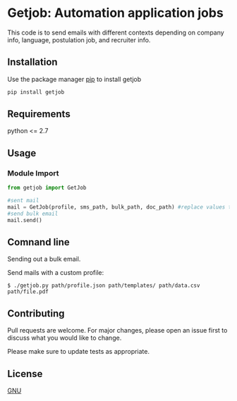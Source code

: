 # Getjob: Automation application jobs

This code is to send emails with different contexts depending on company info, language, postulation job, and recruiter info.

## Installation

Use the package manager [pip](https://pypi.org/project/getjob/1.0/) to install getjob

```bash
pip install getjob
```
## Requirements
python <= 2.7
## Usage

### Module Import
```python
from getjob import GetJob

#sent mail
mail = GetJob(profile, sms_path, bulk_path, doc_path) #replace values to paths
#send bulk email
mail.send()
```

## Comnand line
Sending out a bulk email.

Send mails with a custom profile:
```
$ ./getjob.py path/profile.json path/templates/ path/data.csv path/file.pdf
```
## Contributing
Pull requests are welcome. For major changes, please open an issue first to discuss what you would like to change.

Please make sure to update tests as appropriate.

## License
[GNU](https://www.gnu.org/licenses/)